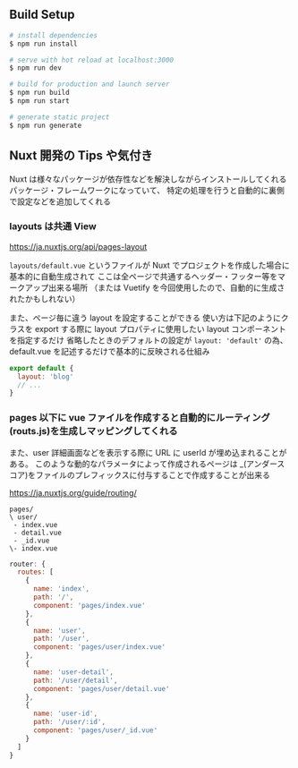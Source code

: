 ## Build Setup

```bash
# install dependencies
$ npm run install

# serve with hot reload at localhost:3000
$ npm run dev

# build for production and launch server
$ npm run build
$ npm run start

# generate static project
$ npm run generate
```

## Nuxt 開発の Tips や気付き

Nuxt は様々なパッケージが依存性などを解決しながらインストールしてくれるパッケージ・フレームワークになっていて、
特定の処理を行うと自動的に裏側で設定などを追加してくれる

### layouts は共通 View

https://ja.nuxtjs.org/api/pages-layout

`layouts/default.vue` というファイルが Nuxt でプロジェクトを作成した場合に基本的に自動生成されて
ここは全ページで共通するヘッダー・フッター等をマークアップ出来る場所
（または Vuetify を今回使用したので、自動的に生成されたかもしれない）

また、ページ毎に違う layout を設定することができる
使い方は下記のようにクラスを export する際に layout プロパティに使用したい layout コンポーネントを指定するだけ
省略したときのデフォルトの設定が `layout: 'default'` の為、default.vue を記述するだけで基本的に反映される仕組み

```js
export default {
  layout: 'blog'
  // ...
}
```

### pages 以下に vue ファイルを作成すると自動的にルーティング(routs.js)を生成しマッピングしてくれる

また、user 詳細画面などを表示する際に URL に userId が埋め込まれることがある。
このような動的なパラメータによって作成されるページは \_(アンダースコア)をファイルのプレフィックスに付与することで作成することが出来る

https://ja.nuxtjs.org/guide/routing/

```plain
pages/
\ user/
 - index.vue
 - detail.vue
 - _id.vue
\- index.vue
```

```js
router: {
  routes: [
    {
      name: 'index',
      path: '/',
      component: 'pages/index.vue'
    },
    {
      name: 'user',
      path: '/user',
      component: 'pages/user/index.vue'
    },
    {
      name: 'user-detail',
      path: '/user/detail',
      component: 'pages/user/detail.vue'
    },
    {
      name: 'user-id',
      path: '/user/:id',
      component: 'pages/user/_id.vue'
    }
  ]
}
```
